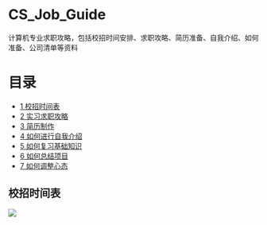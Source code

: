 # CS_Job_Guide

计算机专业求职攻略，包括校招时间安排、求职攻略、简历准备、自我介绍、如何准备、公司清单等资料

# 目录
- [1 校招时间表](#Scheduled)
- [2 实习求职攻略](https://github.com/wuyoueeee/CS_Job_Guide/blob/master/docs/%E8%81%8A%E8%81%8A%E5%A6%82%E4%BD%95%E6%89%BE%E5%AE%9E%E4%B9%A0%EF%BC%8C%E5%86%99%E7%AE%80%E5%8E%86%EF%BC%8C%E4%B8%BA%E7%A7%8B%E6%8B%9B%E5%81%9A%E5%87%86%E5%A4%87.md)
- [3 简历制作](#Scheduled)
- [4 如何进行自我介绍](https://github.com/wuyoueeee/CS_Job_Guide/blob/master/docs/%E8%87%AA%E6%88%91%E4%BB%8B%E7%BB%8D.md)
- [5 如何复习基础知识](https://github.com/wuyoueeee/CS_Job_Guide/blob/master/docs/%E5%A6%82%E4%BD%95%E5%A4%8D%E4%B9%A0%E5%9F%BA%E7%A1%80%E7%9F%A5%E8%AF%86.md)
- [6 如何总结项目](https://github.com/wuyoueeee/CS_Job_Guide/blob/master/docs/%E5%A6%82%E4%BD%95%E6%80%BB%E7%BB%93%E9%A1%B9%E7%9B%AE.md)
- [7 如何调整心态](https://github.com/wuyoueeee/CS_Job_Guide/blob/master/docs/%E5%A6%82%E4%BD%95%E8%B0%83%E6%95%B4%E5%BF%83%E6%80%81.md)


<a name="Scheduled"></a>

## 校招时间表
![](https://cs-job-guide.oss-cn-beijing.aliyuncs.com/image/%E6%97%B6%E9%97%B4%E8%BD%B4.png)